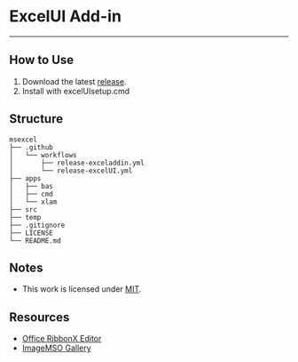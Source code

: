 # ExcelUI Add-in
---
## How to Use
1. Download the latest [release](https://github.com/therepos/msexcel/releases/excelUI/latest/download/excelUI.zip). 
2. Install with excelUIsetup.cmd

## Structure
```
msexcel
├── .github
│   └── workflows
│       ├── release-exceladdin.yml
│       └── release-excelUI.yml
├── apps
│   ├── bas
│   ├── cmd
│   └── xlam
├── src
├── temp
├── .gitignore
├── LICENSE
└── README.md

```

## Notes
- This work is licensed under [MIT](https://choosealicense.com/licenses/mit/). 

## Resources
- [Office RibbonX Editor](https://github.com/fernandreu/office-ribbonx-editor)
- [ImageMSO Gallery](https://bert-toolkit.com/imagemso-list.html)
